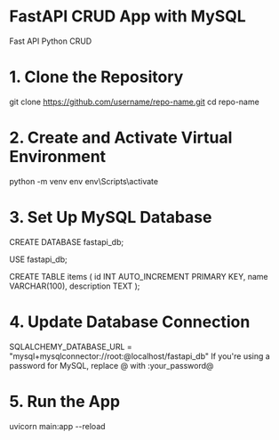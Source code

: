 # FastAPI CRUD App with MySQL
Fast API Python CRUD

# 1. Clone the Repository
git clone https://github.com/username/repo-name.git
cd repo-name
# 2. Create and Activate Virtual Environment
python -m venv env
env\Scripts\activate

# 3. Set Up MySQL Database

CREATE DATABASE fastapi_db;

USE fastapi_db;

CREATE TABLE items (
  id INT AUTO_INCREMENT PRIMARY KEY,
  name VARCHAR(100),
  description TEXT
);

# 4. Update Database Connection
SQLALCHEMY_DATABASE_URL = "mysql+mysqlconnector://root:@localhost/fastapi_db"
If you're using a password for MySQL, replace @ with :your_password@

# 5. Run the App
uvicorn main:app --reload




